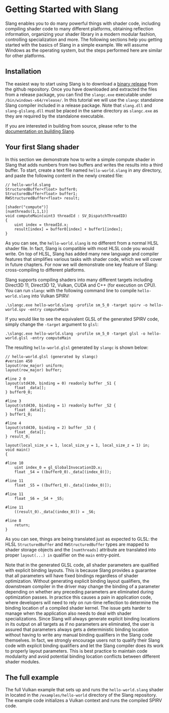 # Getting Started with Slang

Slang enables you to do many powerful things with shader code, including compiling shader code to many different platforms, obtaining reflection information, organizing your shader library in a modern modular fashion, controlling specialization and more. The following sections help you getting started with the basics of Slang in a simple example. We will assume Windows as the operating system, but the steps performed here are similar for other platforms.

## Installation

The easiest way to start using Slang is to download a [binary release](https://github.com/shader-slang/slang/releases/) from the github repository. Once you have downloaded and extracted the files from a release package, you can find the `slangc.exe` executable under `/bin/windows-x64/release/`. In this tutorial we will use the `slangc` standalone Slang compiler included in a release package. Note that `slang.dll` and `slang-glslang.dll` must be placed in the same directory as `slangc.exe` as they are required by the standalone executable.

If you are interested in building from source, please refer to the [documentation on building Slang](../building.md). 

## Your first Slang shader

In this section we demonstrate how to write a simple compute shader in Slang that adds numbers from two buffers and writes the results into a third buffer. To start, create a text file named `hello-world.slang` in any directory, and paste the following content in the newly created file:

```
// hello-world.slang
StructuredBuffer<float> buffer0;
StructuredBuffer<float> buffer1;
RWStructuredBuffer<float> result;

[shader("compute")]
[numthreads(1,1,1)]
void computeMain(uint3 threadId : SV_DispatchThreadID)
{
    uint index = threadId.x;
    result[index] = buffer0[index] + buffer1[index];
}
```

As you can see, the `hello-world.slang` is no different from a normal HLSL shader file. In fact, Slang is compatible with most HLSL code you would write. On top of HLSL, Slang has added many new language and compiler features that simplifies various tasks with shader code, which we will cover in future chapters. For now we will demonstrate one key feature of Slang: cross-compiling to different platforms.

Slang supports compiling shaders into many different targets including Direct3D 11, Direct3D 12, Vulkan, CUDA and C++ (for execution on CPU). You can run `slangc` with the following command line to compile `hello-world.slang` into Vulkan SPIRV:

```
.\slangc.exe hello-world.slang -profile sm_5_0 -target spirv -o hello-world.spv -entry computeMain
```

If you would like to see the equivalent GLSL of the generated SPIRV code, simply change the `-target` argument to `glsl`:
```
.\slangc.exe hello-world.slang -profile sm_5_0 -target glsl -o hello-world.glsl -entry computeMain
```

The resulting `hello-world.glsl` generated by `slangc` is shown below:
```
// hello-world.glsl (generated by slangc)
#version 450
layout(row_major) uniform;
layout(row_major) buffer;

#line 2 0
layout(std430, binding = 0) readonly buffer _S1 {
    float _data[];
} buffer0_0;

#line 3
layout(std430, binding = 1) readonly buffer _S2 {
    float _data[];
} buffer1_0;

#line 4
layout(std430, binding = 2) buffer _S3 {
    float _data[];
} result_0;

layout(local_size_x = 1, local_size_y = 1, local_size_z = 1) in;
void main()
{

#line 10
    uint index_0 = gl_GlobalInvocationID.x;
    float _S4 = ((buffer0_0)._data[(index_0)]);

#line 11
    float _S5 = ((buffer1_0)._data[(index_0)]);

#line 11
    float _S6 = _S4 + _S5;

#line 11
    ((result_0)._data[(index_0)]) = _S6;

#line 8
    return;
}
```

As you can see, things are being translated just as expected to GLSL: the HLSL `StructuredBuffer` and `RWStructuredBuffer` types are mapped to shader storage objects and the `[numthreads]` attribute are translated into proper `layout(...) in` qualifier on the `main` entry-point.

Note that in the generated GLSL code, all shader parameters are qualified with explicit binding layouts. This is because Slang provides a guarantee that all parameters will have fixed bindings regardless of shader optimization. Without generating explicit binding layout qualifiers, the downstream compiler in the driver may change the binding of a parameter depending on whether any preceding parameters are eliminated during optimization passes. In practice this causes a pain in application code, where developers will need to rely on run-time reflection to determine the binding location of a compiled shader kernel. The issue gets harder to manage when the application also needs to deal with shader specializations. Since Slang will always generate explicit binding locations in its output on all targets as if no parameters are eliminated, the user is assured that parameters always gets a deterministic binding location without having to write any manual binding qualifiers in the Slang code themselves. In fact, we strongly encourage users not to qualify their Slang code with explicit binding qualifiers and let the Slang compiler does its work to properly layout parameters. This is best practice to maintain code modularity and avoid potential binding location conflicts between different shader modules.

## The full example

The full Vulkan example that sets up and runs the `hello-world.slang` shader in located in the `/examples/hello-world` directory of the Slang repository. The example code initializes a Vulkan context and runs the compiled SPIRV code.
